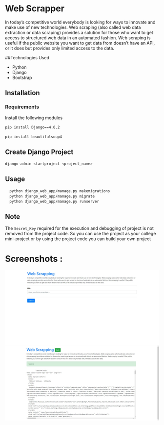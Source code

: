 # Web Scrapper
In today’s competitive world everybody is looking for ways to innovate and make use of new technologies. Web scraping (also called web data extraction or data scraping) provides a solution for those who want to get access to structured web data in an automated fashion. Web scraping is useful if the public website you want to get data from doesn’t have an API, or it does but provides only limited access to the data.

##Technologies Used
- Python
- Django
- Bootstrap


## Installation
### Requirements
Install the following modules
```bash
pip install Django==4.0.2
```
```bash
pip install beautifulsoup4
```

## Create Django Project
```bash
django-admin startproject <project_name>
```

## Usage
```bash
  python django_web_app/manage.py makemigrations
  python django_web_app/manage.py migrate
  python django_web_app/manage.py runserver
```


## Note
The `Secret_Key` required for the execution and debugging of project is not removed from the project code. So you can use the project as your college mini-project or by using the project code you can build your own project

# Screenshots : 
![Screenshot 1](static/demo2.png)<br/>
![Screenshot 1](static/demo1.png)
